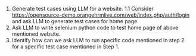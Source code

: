 1. Generate test cases using LLM for a website.
      1.1 Consider https://opensource-demo.orangehrmlive.com/web/index.php/auth/login  and ask LLM to generate test cases for home page.
2. Ask LLM to write selenium python code to test home page of above mentioned website.
3. Identify  how can we ask LLM to run specific code mentioned in step 2 for a specific test case mentioned in Step 1.
